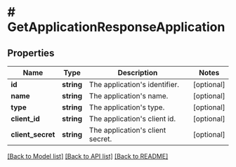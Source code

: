 # # GetApplicationResponseApplication

## Properties

Name | Type | Description | Notes
------------ | ------------- | ------------- | -------------
**id** | **string** | The application&#39;s identifier. | [optional]
**name** | **string** | The application&#39;s name. | [optional]
**type** | **string** | The application&#39;s type. | [optional]
**client_id** | **string** | The application&#39;s client id. | [optional]
**client_secret** | **string** | The application&#39;s client secret. | [optional]

[[Back to Model list]](../../README.md#models) [[Back to API list]](../../README.md#endpoints) [[Back to README]](../../README.md)
